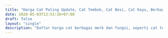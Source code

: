 ```yaml
---
title: "Harga Cat Paling Update, Cat Tembok, Cat Besi, Cat Kayu, Berbagai Merk"
date: 2020-05-03T13:53:26+07:00
draft: false
layout: "single"
description: "Daftar harga cat berbagai merk dan fungsi, seperti cat tembok, cat besi, cat kayu, cat semprot, cat air brush, dll."
---
```


